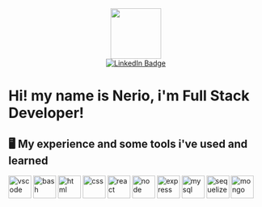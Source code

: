 
<div id="header" align="center">
  <img src="https://media.giphy.com/media/M9gbBd9nbDrOTu1Mqx/giphy.gif" width="100"/>
  <div id="badges">
  <a href="https://www.linkedin.com/in/nerio-villalobos-fereira/">
    <img src="https://img.shields.io/badge/LinkedIn-blue?style=for-the-badge&logo=linkedin&logoColor=white" alt="LinkedIn Badge"/>
  </a>
</div>
  <div>
    <img src="https://komarev.com/ghpvc/?username=Nenriquev&style=flat-square&color=blue" alt=""/>
  </div>
</div>

<h1>Hi! my name is Nerio, i'm Full Stack Developer!</h1>

<h2> 🖥️ My experience and some tools i've used and learned </h2>
<p align="left">
<img src="https://cdn.jsdelivr.net/gh/devicons/devicon/icons/vscode/vscode-original.svg" alt="vscode" width="45" height="45"/>
<img src="https://cdn.jsdelivr.net/gh/devicons/devicon/icons/bash/bash-original.svg" alt="bash" width="45" height="45"/>
<img src="https://cdn.jsdelivr.net/gh/devicons/devicon/icons/html5/html5-original.svg" alt="html" width="45" height="45"/>
<img src="https://cdn.jsdelivr.net/gh/devicons/devicon/icons/css3/css3-original.svg" alt="css" width="45" height="45" />
<img src="https://cdn.jsdelivr.net/gh/devicons/devicon/icons/react/react-original.svg" alt="react" width="45" height="45" />
<img src="https://cdn.jsdelivr.net/gh/devicons/devicon/icons/nodejs/nodejs-original-wordmark.svg" alt="node" width="45" height="45" />
<img src="https://cdn.jsdelivr.net/gh/devicons/devicon/icons/express/express-original.svg" alt="express" width="45" height="45"/>
<img src="https://cdn.jsdelivr.net/gh/devicons/devicon/icons/mysql/mysql-original-wordmark.svg" alt="mysql" width="45" height="45" />
<img src="https://cdn.jsdelivr.net/gh/devicons/devicon/icons/sequelize/sequelize-original.svg" alt="sequelize" width="45" height="45"/>
<img src="https://cdn.jsdelivr.net/gh/devicons/devicon/icons/mongodb/mongodb-original-wordmark.svg" alt="mongo" width="45" height="45"/>      
</p>
